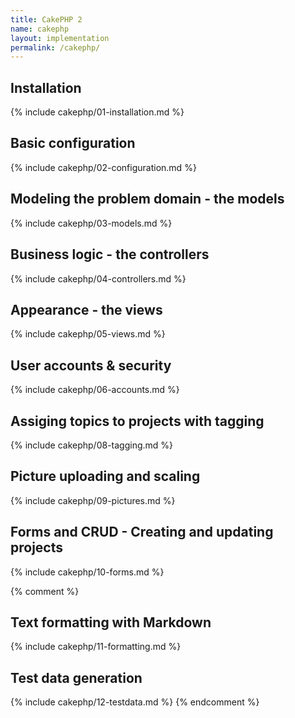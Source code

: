 ```yaml
---
title: CakePHP 2
name: cakephp
layout: implementation
permalink: /cakephp/
---
```


## Installation
{% include cakephp/01-installation.md %}
## Basic configuration
{% include cakephp/02-configuration.md %}
## Modeling the problem domain - the models
{% include cakephp/03-models.md %}
## Business logic - the controllers
{% include cakephp/04-controllers.md %}
## Appearance - the views
{% include cakephp/05-views.md %}
## User accounts & security
{% include cakephp/06-accounts.md %}
## Assiging topics to projects with tagging 
{% include cakephp/08-tagging.md %}
## Picture uploading and scaling
{% include cakephp/09-pictures.md %}
## Forms and CRUD - Creating and updating projects 
{% include cakephp/10-forms.md %}

{% comment %}
## Text formatting with Markdown
{% include cakephp/11-formatting.md %}
## Test data generation
{% include cakephp/12-testdata.md %}
{% endcomment %}
